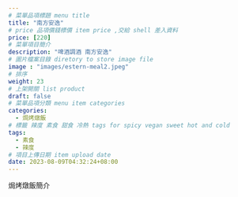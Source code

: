 ```yaml
---
# 菜單品項標題 menu title 
title: "南方安逸"
# price 品項價錢標價 item price ,交給 shell 差入資料
price: [220] 
# 菜單項目簡介 
description: "啤酒調酒 南方安逸"
# 圖片檔案目錄 diretory to store image file
image : "images/estern-meal2.jpeg"
# 排序
weight: 23 
# 上架開關 list product 
draft: false
# 菜單品項分類 menu item categories 
categories:
  - 焗烤燉飯
# 標籤 辣度 素食 甜食 冷熱 tags for spicy vegan sweet hot and cold 
tags:
  - 素食
  - 辣度
# 項目上傳日期 item upload date 
date: 2023-08-09T04:32:24+08:00
---
```


焗烤燉飯簡介
